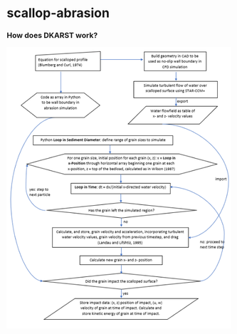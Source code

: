 # scallop-abrasion


### How does DKARST work?

![Flowchart for TurbulentCFDAbrasion](https://github.com/KarstModel/scallop-abrasion/blob/main/Screenshot%202020-12-27%20174814.png)
